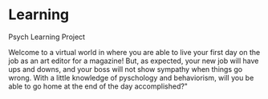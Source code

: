 # Learning
Psych Learning Project
<p> Welcome to a virtual world in where you are able to live your first day on the job as an art editor for a magazine! But, as expected, your new job will have ups and downs, and your boss will not show sympathy when things go wrong. With a little knowledge of pyschology and behaviorism, will you be able to go home at the end of the day accomplished?" <p/>
 
 
